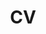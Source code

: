 ---
layout: cv
title: CV
permalink: /cv/
cv_pdf: Cyprien-Fol-Academic-CV.pdf
nav: true
nav_order: 5
---